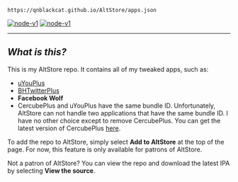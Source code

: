 `https://qnblackcat.github.io/AltStore/apps.json`

[<img src='https://img.shields.io/badge/Add to AltStore-brightgreen.svg' alt='node-v1' />](altstore://source?URL=https://raw.githubusercontent.com/qnblackcat/AltStore/gh-pages/apps.json) [<img src='https://img.shields.io/badge/View the source-blue.svg' alt='node-v1' />](https://altsource.by.lao.sb/browse/?source=https://raw.githubusercontent.com/qnblackcat/AltStore/gh-pages/apps.json)

-------
## _What is this?_

This is my AltStore repo. It contains all of my tweaked apps, such as:
- [uYouPlus](https://github.com/qnblackcat/uYouPlus/)
- [BHTwitterPlus](https://github.com/qnblackcat/BHTwitter-Plus_Sideloaded/) 
- **Facebook Wolf**
- CercubePlus and uYouPlus have the same bundle ID. Unfortunately, AltStore can not handle two applications that have the same bundle ID. I have no other choice except to remove CercubePlus. You can get the latest version of CercubePlus [here](https://github.com/qnblackcat/CercubePlus).

To add the repo to AltStore, simply select **Add to AltStore** at the top of the page. For now, this feature is only available for patrons of AltStore. 

Not a patron of AltStore? You can view the repo and download the latest IPA by selecting **View the source**.
